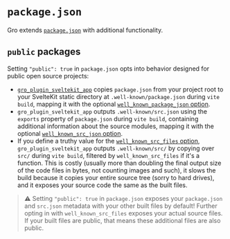 # `package.json`

Gro extends [`package.json`](https://docs.npmjs.com/cli/v10/configuring-npm/package-json)
with additional functionality.

## `public` packages

Setting `"public": true` in `package.json` opts into
behavior designed for public open source projects:

- [`gro_plugin_sveltekit_app`](./gro_plugin_sveltekit_app.md)
  copies `package.json` from your project root to your
  SvelteKit static directory at `.well-known/package.json` during `vite build`,
  mapping it with the optional
  [`well_known_package_json` option](./gro_plugin_sveltekit_app.md#well_known_package_json).
- `gro_plugin_sveltekit_app` outputs `.well-known/src.json`
  using the `exports` property of `package.json` during `vite build`,
  containing additional information about the source modules,
  mapping it with the optional
  [`well_known_src_json` option](./gro_plugin_sveltekit_app.md#well_known_src_json).
- If you define a truthy value for the
  [`well_known_src_files` option](./gro_plugin_sveltekit_app.md#well_known_src_files),
  `gro_plugin_sveltekit_app` outputs `.well-known/src/` by
  copying over `src/` during `vite build`, filtered by `well_known_src_files` if it's a function.
  This is costly (usually more than doubling the final output size
  of the code files in bytes, not counting images and such),
  it slows the build because it copies your entire source tree (sorry to hard drives),
  and it exposes your source code the same as the built files.

> ⚠️ Setting `"public": true` in `package.json` exposes your `package.json`
> and `src.json` metadata with your other built files by default!
> Further opting in with `well_known_src_files` exposes your actual source files.
> If your built files are public, that means these additional files are also public.
